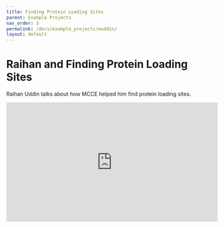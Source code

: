 ```yaml
---
title: Finding Protein Loading Sites
parent: Example Projects
nav_order: 3
permalink: /docs/example_projects/muddin/
layout: default
---
```


# Raihan and Finding Protein Loading Sites
Raihan Uddin talks about how MCCE helped him find protein loading sites.

<iframe width="560" height="315" src="https://www.youtube.com/embed/m5qCWsmfK0U" 
title="YouTube video player" frameborder="0" 
allow="accelerometer; autoplay; clipboard-write; encrypted-media; gyroscope; picture-in-picture" 
allowfullscreen></iframe>

